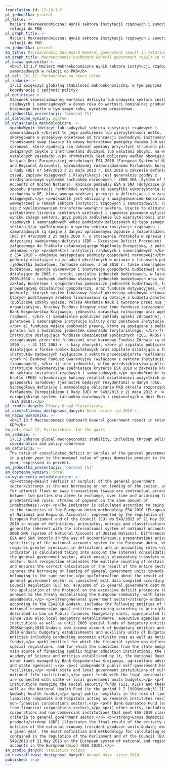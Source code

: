 ```yaml
---
translation_id: 17-13-1-f
pl_jednostka: procent
pl_title: >-
  Macierz Makroekonomiczna: Wynik sektora instytucji rządowych i samorządowych w
  relacji do PKB
pl_graph_title: >-
  Macierz Makroekonomiczna: Wynik sektora instytucji rządowych i samorządowych w
  relacji do PKB
en_jednostka: percent
en_title: Macroeconomic Dashboard General government result in relation to GDP
en_graph_title: Macroeconomic Dashboard General government result in relation to GDP
pl_nazwa_wskaznika: >-
  <b>17.13.1.f Macierz Makroekonomiczna Wynik sektora instytucji rządowych i
  samorządowych w relacji do PKB</b>
pl_cel: Cel 17. Partnerstwa na rzecz celów
pl_zadanie: >-
  17.13 Zwiększyć globalną stabilność makroekonomiczną, w tym poprzez
  koordynację i spójność polityk
pl_definicja: >-
  Stosunek skonsolidowanej wartości deficytu lub nadwyżki sektora instytucji
  rządowych i samorządowych w danym roku do wartości nominalnej produktu
  krajowego brutto w tym samym roku, wyrażony procentowo.
pl_jednostka_prezentacji: 'procent [%]'
pl_dostepne_wymiary: ogółem
pl_wyjasnienia_metodologiczne: >-
  <p><b>Wynik (deficyt lub nadwyżka) sektora instytucji rządowych i
  samorządowych </b>jest to jego zadłużenie lub wierzytelności netto,
  skorygowane o przepływy odsetkowe od transakcji pochodnymi instrumentami
  finansowymi swap (swap-y to umowy kontraktowe pomiędzy dwiema lub więcej
  stronami, które zgadzają się dokonać wymiany przyszłych strumieni płatności,
  związanych zwykle z instrumentami dłużnymi lub walutami obcymi, na wcześniej
  ustalonych zasadach).</p> <P>Wskaźnik jest obliczany według obowiązującej w
  krajach Unii Europejskiej metodologii ESA 2010 (European System of National
  and Regional Accounts), wprowadzonej rozporządzeniem Parlamentu Europejskiego
  i Rady (UE) nr 549/2013 z 21 maja 2013 r. ESA 2010 w zakresie definicji,
  zasad, zapisów księgowych i klasyfikacji jest generalnie zgodny z
  międzynarodowym systemem rachunków narodowych – 2008 SNA (System of National
  Accounts of United Nations). Różnice pomiędzy ESA a SNA (dotyczące głównie
  sposobu prezentacji rachunków) wynikają ze specyfiki wykorzystania systemu
  rachunków w UE, która wymaga większej precyzji w definicjach i w zasadach
  księgowych.</p> <p>Wskaźnik jest obliczany z uwzględnieniem konsolidacji
  wewnętrznej w ramach sektora instytucji rządowych i samorządowych, co wiąże
  się z wyeliminowaniem transferów wewnątrz sektora. Ujęcie to eliminuje
  wielokrotne liczenie niektórych wielkości i zapewnia poprawne wyliczenie
  wyniku całego sektora, gdyż pomija zadłużenie lub wierzytelności instytucji
  rządowych i samorządowych wobec podmiotów zaliczanych do tego samego
  sektora.</p> <p>Informacje o wyniku sektora instytucji rządowych i
  samorządowych są spójne z danymi opracowanymi zgodnie z rozporządzeniem Rady
  (WE) nr 479/2009 z 25 maja 2009 r. o stosowaniu Protokołu w sprawie procedury
  dotyczącej nadmiernego deficytu (EDP – Excessive Deficit Procedure)
  załączonego do Traktatu ustanawiającego Wspólnotę Europejską, z późniejszymi
  zmianami.</p> <p><b>Sektor instytucji rządowych i samorządowych </b>– zgodnie
  z ESA 2010 – obejmuje następujące podmioty gospodarki narodowej:</br> a)
  podmioty działające na zasadach określonych w ustawie o finansach publicznych
  (jednostki budżetowe, fundusze celowe, a od 2010 r. także samorządowe zakłady
  budżetowe, agencje wykonawcze i instytucje gospodarki budżetowej oraz
  działające do 2005 r. środki specjalne jednostek budżetowych, w latach
  2005–2010 – rachunek dochodów własnych jednostek budżetowych oraz do 2010 r. –
  zakłady budżetowe i gospodarstwa pomocnicze jednostek budżetowych, łącznie z
  prowadzącymi działalność gospodarczą, oraz fundusze motywacyjne), </br> b)
  podmioty, których system finansowy został określony odrębnymi ustawami, a
  których podstawowym źródłem finansowania są dotacje z budżetu państwa
  (publiczne szkoły wyższe, Polska Akademia Nauk i tworzone przez nią jednostki
  organizacyjne, Krajowy Fundusz Drogowy oraz inne fundusze zarządzane przez
  Bank Gospodarstwa Krajowego, jednostki doradztwa rolniczego oraz agencje
  rządowe), </br> c) samodzielne publiczne zakłady opieki zdrowotnej, </br> d)
  państwowe i samorządowe instytucje kultury oraz państwowe instytucje filmowe,
  </br> e) fundusze mające osobowość prawną, które są powiązane z budżetem
  państwa lub z budżetami jednostek samorządu terytorialnego, </br> f)
  instytucje obsługujące fundusze ubezpieczeń społecznych (ZUS, KRUS) wraz z
  zarządzanymi przez nie funduszami oraz Narodowy Fundusz Zdrowia (w okresie 1 I
  1999 r. – 31 III 2003 r. – kasy chorych), </br> g) szpitale publiczne
  działające w formie spółek kapitałowych oraz szpitale działające w formie
  instytutów badawczych (wyłączone z sektora przedsiębiorstw niefinansowych),
  </br> h) Bankowy Fundusz Gwarancyjny (wyłączony z sektora instytucji
  finansowych), </br> i) inne jednostki, w tym przedsiębiorstwa publiczne oraz
  instytucje niekomercyjne spełniające kryteria ESA 2010 w zakresie klasyfikacji
  do sektora instytucji rządowych i samorządowych.</p> <p><b>Produkt krajowy
  brutto (PKB) </b>obrazuje końcowy rezultat działalności wszystkich podmiotów
  gospodarki narodowej (jednostek będących rezydentami) w danym roku.
  Szczegółową definicję i metodologię obliczania PKB określa rozporządzenie
  Parlamentu Europejskiego i Rady (UE) nr 549/2013 z 21 maja 2013 r. w sprawie
  europejskiego systemu rachunków narodowych i regionalnych w Unii Europejskiej
  (ESA 2010).</p>
pl_zrodlo_danych: Główny Urząd Statystyczny
pl_czestotliwosc_dostępnosc_danych: Dane roczne  od 2010 r.
en_nazwa_wskaznika: >-
  <b>17.13.f Macroeconomic Dashboard General government result in relation to
  GDP</b>
en_cel: Goal 17. Partnerships  for the goals
en_zadanie: >-
  17.13 Enhance global macroeconomic stability, including through policy
  coordination and policy coherence
en_definicja: >-
  The ratio of consolidated deficit or surplus of the general government sector
  in a given year to the nominal value of gross domestic product in the same
  year, expressed in percent.
en_jednostka_prezentacji: 'percent [%]'
en_dostepne_wymiary: total
en_wyjasnienia_metodologiczne: >-
  <p><strong>Result (deficit or surplus) of the general government
  sector</strong> is the net borrowing or net lending of the sector, adjusted
  for interest flows on swap transactions (swaps are contractual arrangements
  between two parties who agree to exchange, over time and according to
  predetermined rules, streams of payment on the same amount of
  indebtedness).</p> <p>The indicator is calculated according to being in force
  in the countries of the European Union methodology ESA 2010 (European System
  of National and Regional Accounts), implemented by the regulation of the
  European Parliament and of the Council (EU) No 549/2013 of 21 May 2013. ESA
  2010 in scope of definitions, principles, entries and classifications is
  generally coherent with the international system of national accounts &ndash;
  2008 SNA (System of National Accounts of United Nations). Differences between
  ESA and SNA (mostly in the way of account&rsquo;s presentation) arise from the
  specificity of the national accounts system in the European Union, which
  requires greater precision in definitions and in accounting rules.</p> <p>The
  indicator is calculated taking into account the internal consolidation within
  the general government sector, which entails eliminating transfers within the
  sector. Such recognition eliminates the multiple counting of certain amounts
  and ensures the correct calculation of the result of the entire sector, as it
  ignores the borrowing or lending of general government units towards entities
  belonging to the same sector.</p> <p>Information about the result of the
  general government sector is consistent with data compiled according to
  Council Regulation (EC) No. 479/2009 of 25 general government debt May 2009 on
  the application of the Protocol on the excessive deficit procedure (EDP)
  annexed to the Treaty establishing the European Community, with later
  amendments.</p> <p><strong>General government sector</strong> &ndash;
  according to the ESA2010 &ndash; includes the following entities of the
  national economy:</p> <p>a) entities operating according to principles
  described in Law on Public finances (budgetary units, appropriated funds and
  since 2010 also local budgetary establishments, executive agencies and budget
  institutions as well as until 2005 special funds of budgetary entities, in
  2005&ndash;2010 &ndash; own income account of budgetary entities and until
  2010 &ndash; budgetary establishments and auxiliary units of budgetary
  entities including conducting economic activity ones as well as motivation
  funds),</p> <p>b) entities for which the financial system was defined in
  special regulations, and for which the subsidies from the state budget are the
  main source of financing (public higher education institutions, the Polish
  Academy of Science and entities established by it, the National Road Fund and
  other funds managed by Bank Gospodarstwa Krajowego, agriculture advisory units
  and state agencies),</p> <p>c) independent public self-government health care
  facilities,</p> <p>d) state and local government institutions of culture and
  national film institutions,</p> <p>e) funds with the legal personality which
  are connected with state or local government units budgets,</p> <p>f)
  institutions managing the social security funds (SII, ASIF) and these funds as
  well as the National Health Fund (in the period 1 I 1999&mdash;31 III 2003
  &mdash; health funds),</p> <p>g) public hospitals in the form of limited
  liability companies and hospitals acting as research institutes (excluded from
  non-financial corporations sector),</p> <p>h) Bank Guarantee Fund (excluded
  from financial corporations sector),</p> <p>i) other units, including public
  corporations and non-commercial institutions that meet ESA 2010 classification
  criteria to general government sector.</p> <p><strong>Gross domestic
  product</strong> (GDP) illustrates the final result of the activity of all
  entities of the national economy (resident producer units &ndash; domestic) in
  a given year. The exact definition and methodology for calculating GDP is
  contained in the regulation of the Parliament and of the Council (EU) No
  549/2013 of 21 May 2013 on the European system of national and regional
  accounts in the European Union (ESA 2010).</p>
en_zrodlo_danych: Statistics Poland
en_czestotliwosc_dostępnosc_danych: Annual data  since 2010
published: true
---
```

